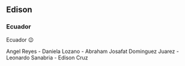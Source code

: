 ## Edison

### Ecuador

 Ecuador :wink: 

Angel Reyes - Daniela Lozano - Abraham Josafat Dominguez Juarez - Leonardo Sanabria - Edison Cruz


